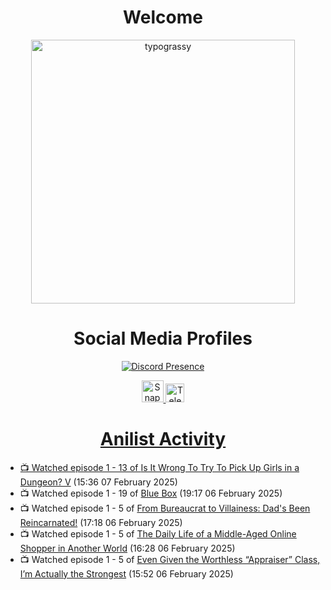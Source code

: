 <div align="center">

# Welcome
<a href="https://github.com/kawarimidoll/typograssy">
    <img alt="typograssy" src="https://typograssy.deno.dev/api?text=%E3%82%88%E3%81%86%E3%81%93%E3%81%9D%E3%81%BF%E3%81%AA%E3%81%95%E3%82%93%20-%20Sheby--&&l0=none&l1=82d9d0&l2=027353&l3=038c4c&l4=01402e&bg=none&frame=none&speed=100&comment=" width="421.99">
</a>

</div>

<div align="center">

# Social Media Profiles

[![Discord Presence](https://lanyard.cnrad.dev/api/612532963938271232)](https://discord.com/users/612532963938271232)


<a href="https://www.snapchat.com/add/a.sheby" title="Snapchat Profile">
    <img src="https://www.freepnglogos.com/uploads/snapchat-logo-png-0.png" width="35" alt="Snapchat Logo" />


<a href="https://t.me/ASheby" title="Telegram Profile">
    <img src="https://www.freepnglogos.com/uploads/telegram-logo-png-0.png" width="30" alt="Telegram Logo" />


</div>

<div align="center">

# Anilist Activity

</div>

<!-- ANILIST_ACTIVITY:start -->

-   📺 Watched episode 1 - 13 of [Is It Wrong To Try To Pick Up Girls in a Dungeon? V](https://anilist.co/anime/170732) (15:36 07 February 2025)
-   📺 Watched episode 1 - 19 of [Blue Box](https://anilist.co/anime/170942) (19:17 06 February 2025)
-   📺 Watched episode 1 - 5 of [From Bureaucrat to Villainess: Dad's Been Reincarnated!](https://anilist.co/anime/172453) (17:18 06 February 2025)
-   📺 Watched episode 1 - 5 of [The Daily Life of a Middle-Aged Online Shopper in Another World](https://anilist.co/anime/180292) (16:28 06 February 2025)
-   📺 Watched episode 1 - 5 of [Even Given the Worthless “Appraiser” Class, I’m Actually the Strongest](https://anilist.co/anime/178548) (15:52 06 February 2025)

<!-- ANILIST_ACTIVITY:end -->
